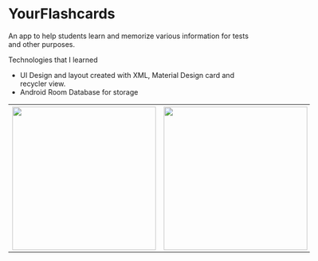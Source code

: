 # YourFlashcards

An app to help students learn and memorize various information for tests and other purposes.

Technologies that I learned

* UI Design and layout created with XML, Material Design card and recycler view.
* Android Room Database for storage

<table style="width:120%">
  <tr>
    <th><img src="https://user-images.githubusercontent.com/25613143/128641154-88ff7796-59b1-49ff-9e0f-76bfb90d1a49.png" width="288"></th>
    <th><img src="https://user-images.githubusercontent.com/25613143/128641354-46beb394-35fb-4d07-83d3-3a7bd261a027.png" width="288"></th> 
    <th><img src="https://user-images.githubusercontent.com/25613143/128641732-85bce181-4c49-4162-8c3b-f0b9a1d1c6a7.png" width="288"></th>
  </tr>
</table>



